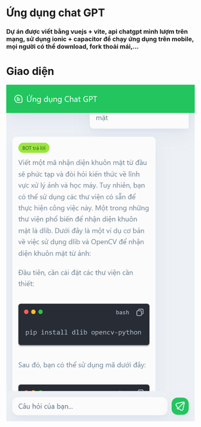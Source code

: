 # Ứng dụng chat GPT
### Dự án được viết bằng vuejs + vite, api chatgpt mình lượm trên mạng, sử dụng ionic + capacitor để chạy ứng dụng trên mobile, mọi người có thể download, fork thoải mái,...
# Giao diện
![image info](md/pictures/review-app.png)
